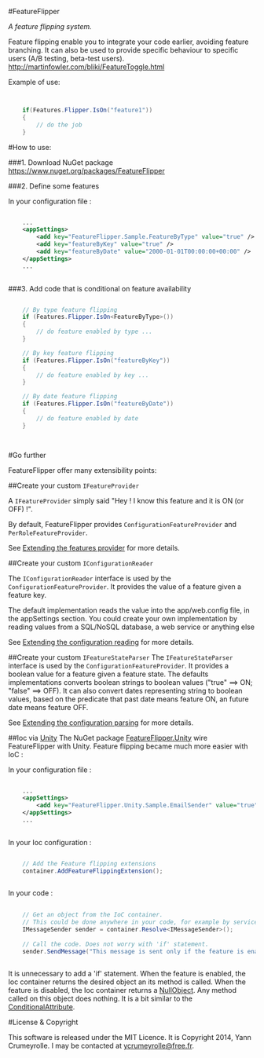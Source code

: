 #FeatureFlipper

*A feature flipping system.*

Feature flipping enable you to integrate your code earlier, avoiding feature branching.
It can also be used to provide specific behaviour to specific users (A/B testing, beta-test users).
http://martinfowler.com/bliki/FeatureToggle.html

Example of use:


```C#


    if(Features.Flipper.IsOn("feature1")) 
    {
        // do the job
    }


```


#How to use:

###1. Download NuGet package
https://www.nuget.org/packages/FeatureFlipper


###2. Define some features

In your configuration file : 

```XML

	...
	<appSettings>
		<add key="FeatureFlipper.Sample.FeatureByType" value="true" /> 
		<add key="featureByKey" value="true" />
		<add key="featureByDate" value="2000-01-01T00:00:00+00:00" />
	</appSettings>
	...
	
```

###3. Add code that is conditional on feature availability
	
```C#

    // By type feature flipping
    if (Features.Flipper.IsOn<FeatureByType>())
    {
        // do feature enabled by type ...
    }

    // By key feature flipping
    if (Features.Flipper.IsOn("featureByKey"))
    {
        // do feature enabled by key ...
    }

    // By date feature flipping
    if (Features.Flipper.IsOn("featureByDate"))
    {
        // do feature enabled by date
    }

	
```

#Go further

FeatureFlipper offer many extensibility points:
 
##Create your custom ```IFeatureProvider```

A ```IFeatureProvider``` simply said "Hey ! I know this feature and it is ON (or OFF) !".

By default, FeatureFlipper provides ```ConfigurationFeatureProvider``` and ```PerRoleFeatureProvider```.

See [Extending the features provider](https://github.com/ycrumeyrolle/FeatureFlipper/wiki/Extending-the-features-provider) for more details.


##Create your custom ```IConfigurationReader```

The ```IConfigurationReader``` interface is used by the ```ConfigurationFeatureProvider```. It provides the value of a feature given a feature key. 

The default implementation reads the value into the app/web.config file, in the appSettings section.
You could create your own implementation by reading values from a SQL/NoSQL database, a web service or anything else 

See [Extending the configuration reading](https://github.com/ycrumeyrolle/FeatureFlipper/wiki/Extending-the-configuration-reading) for more details.


##Create your custom ```IFeatureStateParser```
The ```IFeatureStateParser``` interface is used by the ```ConfigurationFeatureProvider```. It provides a boolean value for a feature given a feature state. 
The defaults implementations converts boolean strings to boolean values ("true" ==> ON; "false" ==> OFF). 
It can also convert dates representing string to boolean values, based on the predicate that past date means feature ON, an future date means feature OFF. 

See [Extending the configuration parsing](https://github.com/ycrumeyrolle/FeatureFlipper/wiki/Extending-the-configuration-parsing) for more details.


##Ioc via [Unity](http://unity.codeplex.com/)
The NuGet package [FeatureFlipper.Unity](https://www.nuget.org/packages/FeatureFlipper) wire FeatureFlipper with Unity. 
Feature flipping became much more easier with IoC : 

In your configuration file : 


```XML

	...
	<appSettings>
		<add key="FeatureFlipper.Unity.Sample.EmailSender" value="true" /> 
	</appSettings>
	...
	
```

In your Ioc configuration :

```C#

    // Add the Feature flipping extensions
    container.AddFeatureFlippingExtension();
	
```

In your code :

```C#
    
    // Get an object from the IoC container. 
    // This could be done anywhere in your code, for example by service location, constructor injection or property injection.
    IMessageSender sender = container.Resolve<IMessageSender>();
    
    // Call the code. Does not worry with 'if' statement.
    sender.SendMessage("This message is sent only if the feature is enabled.");
	
```

It is unnecessary to add a 'if' statement. 
When the feature is enabled, the Ioc container returns the desired object an its method is called.
When the feature is disabled, the Ioc container returns a [NullObject](http://refactoring.com/catalog/introduceNullObject.html). Any method called on this object does nothing.
It is a bit similar to the [ConditionalAttribute](http://msdn.microsoft.com/en-us/library/system.diagnostics.conditionalattribute.aspx).

#License & Copyright


This software is released under the MIT Licence. It is Copyright 2014, Yann Crumeyrolle. I may be contacted at ycrumeyrolle@free.fr.

